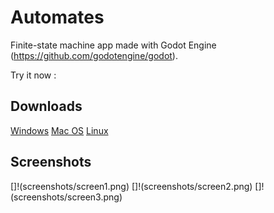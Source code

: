 # Automates
 
Finite-state machine app made with Godot Engine (https://github.com/godotengine/godot).

Try it now : 

## Downloads

[Windows](executables/windows/automates_win64.zip)
[Mac OS](executables/windows/automates_macOS.zip)
[Linux](executables/windows/automates_linux_X11.zip)

## Screenshots
[]!(screenshots/screen1.png)
[]!(screenshots/screen2.png)
[]!(screenshots/screen3.png)
